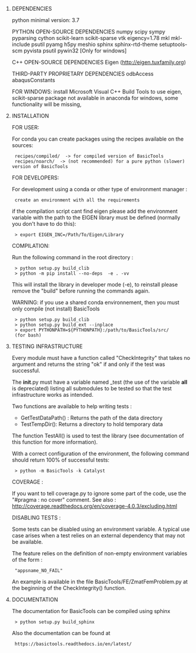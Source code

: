 1) DEPENDENCIES

    python minimal version: 3.7

    PYTHON OPEN-SOURCE DEPENDENCIES
    numpy
    scipy
    sympy
    pyparsing
    cython
    scikit-learn
    scikit-sparse
    vtk
    eigency=1.78
    mkl
    mkl-include
    psutil
    pyamg
    h5py
    meshio
    sphinx
    sphinx-rtd-theme
    setuptools-scm
    pyvista
    psutil
    pywin32 [Only for windows]


    C++ OPEN-SOURCE DEPENDENCIES
    Eigen (http://eigen.tuxfamily.org)

    THIRD-PARTY PROPRIETARY DEPENDENCIES
    odbAccess
    abaqusConstants

    FOR WINDOWS:
      install Microsoft Visual C++ Build Tools to use eigen,
      scikit-sparse package not available in anaconda for windows, some functionality will be missing,

2) INSTALLATION

    FOR USER:

    For conda you can create packages using the recipes available on the sources:

        recipes/compiled/  -> for compiled version of BasicTools
        recipes/noarch/  -> (not recommended) for a pure python (slower) version of BasicTools

    FOR DEVELOPERS:

    For development using a conda or other type of environment manager :

        create an environment with all the requirements


    if the compilation script cant find eigen please add the environment  variable with the path to the EIGEN library must be defined (normally you don't have to do this):

        > export EIGEN_INC=/Path/To/Eigen/Library

    COMPILATION:

    Run the following command in the root directory :

        > python setup.py build_clib
        > python -m pip install --no-deps  -e . -vv

    This will install the library in developer mode (-e), to reinstall please remove the "build" before running
    the commands again.

    WARNING: if you use a shared conda environnement, then you must only compile (not install) BasicTools

        > python setup.py build_clib
        > python setup.py build_ext --inplace
        > export PYTHONPATH=${PYTHONPATH}:/path/to/BasicTools/src/
        (for bash)


3) TESTING INFRASTRUCTURE

    Every module must have a function called "CheckIntegrity" that takes no
    argument and returns the string "ok" if and only if the test was successful.

    The __init__.py must have a variable named _test (the use of the variable
    __all__ is depreciated) listing all submodules to be tested so that the test
    infrastructure works as intended.

    Two functions are available to help writing tests :

    -   GetTestDataPath() : Returns the path of the data directory
    -   TestTempDir(): Returns a directory to hold temporary data

    The function TestAll() is used to test the library (see documentation of
    this function for more information).

    With a correct configuration of the environment, the following command should
    return 100% of successful tests:

        > python -m BasicTools -k Catalyst

    COVERAGE :

    If you want to tell coverage.py to ignore some part of the code, use the
    "#pragma : no cover" comment. See also :
    http://coverage.readthedocs.org/en/coverage-4.0.3/excluding.html

    DISABLING TESTS :

    Some tests can be disabled using an environment variable. A typical use
    case arises when a test relies on an external dependency that may not be
    available.

    The feature relies on the definition of non-empty environment variables of
    the form :

        "appsname_NO_FAIL"

    An example is available in the file BasicTools/FE/ZmatFemProblem.py at the
    beginning of the CheckIntegrity() function.

4) DOCUMENTATION

    The documentation for BasicTools can be compiled using sphinx

        > python setup.py build_sphinx

    Also the documentation can be found at

        https://basictools.readthedocs.io/en/latest/